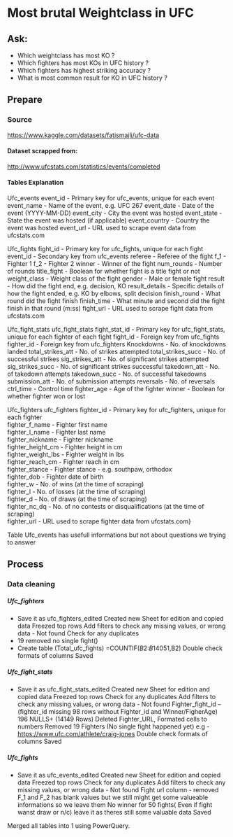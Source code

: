 # Most brutal Weightclass in UFC

## Ask:

* Which weightclass has most KO ?
* Which fighters has most KOs in UFC history ?
* Which fighters has highest striking accuracy ?
* What is most common result for KO in UFC history ?

## Prepare

### Source
https://www.kaggle.com/datasets/fatismajli/ufc-data
#### Dataset scrapped from:
http://www.ufcstats.com/statistics/events/completed


#### Tables Explanation
Ufc_events
event_id - Primary key for ufc_events, unique for each event
event_name - Name of the event, e.g. UFC 267
event_date - Date of the event (YYYY-MM-DD)
event_city - City the event was hosted
event_state - State the event was hosted (if applicable)
event_country - Country the event was hosted
event_url - URL used to scrape event data from ufcstats.com

Ufc_fights
fight_id - Primary key for ufc_fights, unique for each fight
event_id - Secondary key from ufc_events
referee - Referee of the fight
f_1 - Fighter 1
f_2 - Fighter 2
winner - Winner of the fight
num_rounds - Number of rounds
title_fight - Boolean for whether fight is a title fight or not
weight_class - Weight class of the fight
gender - Male or female fight
result - How did the fight end, e.g. decision, KO
result_details - Specific details of how the fight ended, e.g. KO by elbows, split decision
finish_round - What round did the fight finish
finish_time - What minute and second did the fight finish in that round (m:ss)
fight_url - URL used to scrape fight data from ufcstats.com

Ufc_fight_stats
ufc_fight_stats
fight_stat_id - Primary key for ufc_fight_stats, unique for each fighter of each fight
fight_id - Foreign key from ufc_fights
fighter_id - Foreign key from ufc_fighters
Knockdowns - No. of knockdowns landed 
total_strikes_att - No. of strikes attempted
total_strikes_succ - No. of successful strikes
sig_strikes_att - No. of significant strikes attempted
sig_strikes_succ - No. of significant strikes successful
takedown_att - No. of takedown attempts
takedown_succ - No. of successful takedowns
submission_att - No. of submission attempts
reversals - No. of reversals
ctrl_time - Control time 
fighter_age - Age of the fighter
winner - Boolean for whether fighter won or lost

Ufc_fighters
ufc_fighters
fighter_id - Primary key for ufc_fighters, unique for each fighter\
fighter_f_name - Fighter first name\
fighter_l_name - Fighter last name\
fighter_nickname - Fighter nickname\
fighter_height_cm - Fighter height in cm\
fighter_weight_lbs - Fighter weight in lbs \
fighter_reach_cm - Fighter reach in cm\
fighter_stance - Fighter stance - e.g. southpaw, orthodox\
fighter_dob - Fighter date of birth\
fighter_w - No. of wins (at the time of scraping)\
fighter_l - No. of losses (at the time of scraping)\
fighter_d - No. of draws (at the time of scraping)\
fighter_nc_dq - No. of no contests or disqualifications (at the time of scraping)\
fighter_url - URL used to scrape fighter data from ufcstats.com}

Table Ufc_events has usefull informations but not about questions we trying to answer

## Process 

### Data cleaning

##### Ufc_fighters
* Save it as ufc_fighters_edited
Created new Sheet for edition and copied data
Freezed top rows
Add filters to check any missing values, or wrong data - Not found
Check for any duplicates
* 19 removed no single fight()
* Create table (Total_ufc_fights) =COUNTIF($B$2:$B$14051,B2)
Double check formats of columns
Saved

##### Ufc_fight_stats
* Save it as ufc_fight_stats_edited
Created new Sheet for edition and copied data
Freezed top rows
Check for any duplicates
Add filters to check any missing values, or wrong data - Not found
Fighter_fight_id – (fighter_id missing 98 rows without Fighter_id and Winner/FigherAge) 196 NULLS+ (14149 Rows) Deleted Fighter_URL, Formated cells to numbers
Removed 19 Fighters (No single fight happened yet) e.g - https://www.ufc.com/athlete/craig-jones 
Double check formats of columns
Saved

##### Ufc_fights
* Save it as ufc_events_edited
Created new Sheet for edition and copied data
Freezed top rows
Check for any duplicates
Add filters to check any missing values, or wrong data - Not found
Fight url column - removed
F_1 and F_2 has blank values but we still might get some valueable informations so we leave them
No winner for 50 fights( Even if fight wanst draw or n/c) leave it as theres still some valuable data
Saved

Merged all tables into 1 using PowerQuery.
